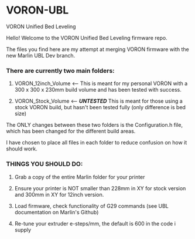 # VORON-UBL
VORON Unified Bed Leveling

Hello!  Welcome to the VORON Unified Bed Leveling firmware repo.  

The files you find here are my attempt at merging VORON firmware with the new Marlin UBL Dev branch.

<h3>There are currently two main folders:</h3>

1) VORON_12inch_Volume <-- This is meant for my personal VORON with a 300 x 300 x 230mm build volume and has been tested with success.

2) VORON_Stock_Volume <-- ***UNTESTED*** This is meant for those using a stock VORON build, but hasn't been tested fully (only difference is bed size)

The ONLY changes between these two folders is the Configuration.h file, which has been changed for the different build areas.

I have chosen to place all files in each folder to reduce confusion on how it should work.


<h3>THINGS YOU SHOULD DO:</h3>

1) Grab a copy of the entire Marlin folder for your printer

2) Ensure your printer is NOT smaller than 228mm in XY for stock version and 300mm in XY for 12inch version.

3) Load firmware, check functionality of G29 commands (see UBL documentation on Marlin's Github)

4) Re-tune your extruder e-steps/mm, the default is 600 in the code i supply
